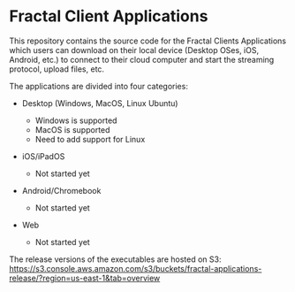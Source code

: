 # Fractal Client Applications

This repository contains the source code for the Fractal Clients Applications which users can download on their local device (Desktop OSes, iOS, Android, etc.) to connect to their cloud computer and start the streaming protocol, upload files, etc.

The applications are divided into four categories:

- Desktop (Windows, MacOS, Linux Ubuntu)
  - Windows is supported
  - MacOS is supported
  - Need to add support for Linux 
  
- iOS/iPadOS
  - Not started yet
  
- Android/Chromebook
  - Not started yet

- Web
  - Not started yet

The release versions of the executables are hosted on S3: https://s3.console.aws.amazon.com/s3/buckets/fractal-applications-release/?region=us-east-1&tab=overview

